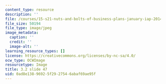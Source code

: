 ```yaml
---
content_type: resource
description: ''
file: /courses/15-s21-nuts-and-bolts-of-business-plans-january-iap-2014/0ad8e13896925f2927546abaf69ae95f_Slide47.JPG
file_size: 50194
file_type: image/jpeg
image_metadata:
  caption: ''
  credit: ''
  image-alt: ''
learning_resource_types: []
license: https://creativecommons.org/licenses/by-nc-sa/4.0/
ocw_type: OCWImage
resourcetype: Image
title: 3.2 slide 47
uid: 0ad8e138-9692-5f29-2754-6abaf69ae95f
---
```

